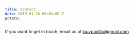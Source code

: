 ```yaml
---
title: Contact
date: 2019-01-26 00:03:00 Z
potato: 
---
```


If you want to get in touch, email us at [lauvpadilla@gmail.com](mailto:lauvpadilla@gmail.com)